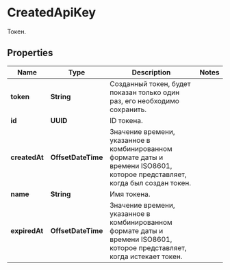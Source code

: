 

# CreatedApiKey

Токен.

## Properties

| Name | Type | Description | Notes |
|------------ | ------------- | ------------- | -------------|
|**token** | **String** | Созданный токен, будет показан только один раз, его необходимо сохранить. |  |
|**id** | **UUID** | ID токена. |  |
|**createdAt** | **OffsetDateTime** | Значение времени, указанное в комбинированном формате даты и времени ISO8601, которое представляет, когда был создан токен. |  |
|**name** | **String** | Имя токена. |  |
|**expiredAt** | **OffsetDateTime** | Значение времени, указанное в комбинированном формате даты и времени ISO8601, которое представляет, когда истекает токен. |  |



